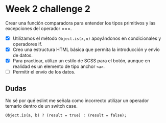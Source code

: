 # Week 2 challenge 2

Crear una función comparadora para entender los tipos primitivos y las excepciones del operador ===.

- [x] Utilizamos el método `Object.is(x,n)` apoyándonos en condicionales y operadores if.
- [x] Creo una estructura HTML básica que permita la introducción y envío de datos.
- [x] Para practicar, utilizo un estilo de SCSS para el botón, aunque en realidad es un elemento de tipo anchor `<a>`.
- [ ] Permitir el envío de los datos.

## Dudas

No sé por qué eslint me señala como incorrecto utilizar un operador ternario dentro de un switch case.

`Object.is(a, b) ? (result = true) : (result = false);`
